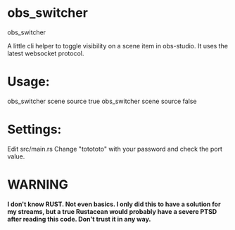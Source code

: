 # obs_switcher
obs_switcher

A little cli helper to toggle visibility on a scene item in obs-studio.
It uses the latest websocket protocol.

# Usage: 

obs_switcher scene source true
obs_switcher scene source false

# Settings:

Edit src/main.rs
Change "totototo" with your password and check the port value.

# WARNING
**I don't know RUST. Not even basics. I only did this to have a solution for my streams,
but a true Rustacean would probably have a severe PTSD after reading this code. Don't
trust it in any way.**
